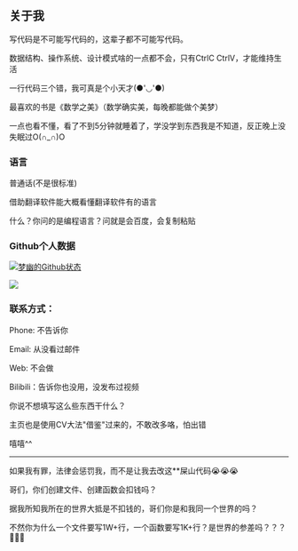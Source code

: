 ## 关于我

写代码是不可能写代码的，这辈子都不可能写代码。


数据结构、操作系统、设计模式啥的一点都不会，只有CtrlC CtrlV，才能维持生活


一行代码三个错，我可真是个小天才(●'◡'●)


最喜欢的书是《数学之美》（数学确实美，每晚都能做个美梦）


一点也看不懂，看了不到5分钟就睡着了，学没学到东西我是不知道，反正晚上没失眠过O(∩_∩)O


### 语言

普通话(不是很标准)


借助翻译软件能大概看懂翻译软件有的语言


什么？你问的是编程语言？问就是会百度，会复制粘贴

### Github个人数据

[![梦幽的Github状态](https://github-readme-stats-steel-eight-71.vercel.app/api?username=mengyou1024&show_icons=true&theme=tokyonight&count_private=true)](https://github.com/anuraghazra/github-readme-stats)

[![](https://github-readme-stats-steel-eight-71.vercel.app/api/top-langs/?username=mengyou1024&hide=html,JavaScript,Assembly&theme=tokyonight&count_private=true)](https://github.com/anuraghazra/github-readme-stats)

### 联系方式：

Phone: 不告诉你

Email: 从没看过邮件

Web: 不会做

Bilibili：告诉你也没用，没发布过视频

你说不想填写这么些东西干什么？

主页也是使用CV大法"借鉴"过来的，不敢改多咯，怕出错  

嘻嘻^^

---

如果我有罪，法律会惩罚我，而不是让我去改这**屎山代码😭😭😭

哥们，你们创建文件、创建函数会扣钱吗？

据我所知我所在的世界大抵是不扣钱的，哥们你是和我同一个世界的吗？

不然你为什么一个文件要写1W+行，一个函数要写1K+行？是世界的参差吗？？？🤢🤢🤢

